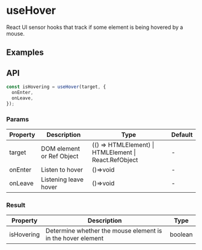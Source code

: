 # useHover

React UI sensor hooks that track if some element is being hovered by a mouse.

## Examples

###

<demo src="./demo/demo1.vue"
  language="vue"
  title="Basic usage"
  desc="Use ref to set elements that need listen dom.">
</demo>

<demo src="./demo/demo2.vue"
  language="vue"
  title="Pass in DOM element"
  desc="Pass in a function that returns the DOM element.">
</demo>

## API

```javascript
const isHovering = useHover(target, {
  onEnter,
  onLeave,
});
```

### Params

| Property | Description               | Type                                                  | Default |
| -------- | ------------------------- | ----------------------------------------------------- | ------- |
| target   | DOM element or Ref Object | (() => HTMLElement) \| HTMLElement \| React.RefObject | -       |
| onEnter  | Listen to hover           | ()=>void                                              | -       |
| onLeave  | Listening leave hover     | ()=>void                                              | -       |

### Result

| Property   | Description                                                 | Type    |
| ---------- | ----------------------------------------------------------- | ------- |
| isHovering | Determine whether the mouse element is in the hover element | boolean |
